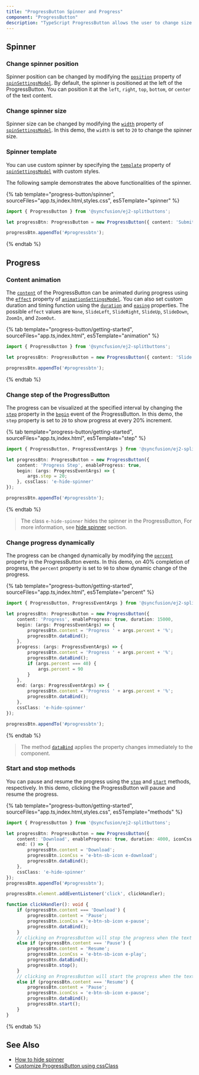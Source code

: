 ```yaml
---
title: "ProgressButton Spinner and Progress"
component: "ProgressButton"
description: "TypeScript ProgressButton allows the user to change size & position of the spinner, customize spinner using template and to change the progress."
---
```


<!-- markdownlint-disable MD002 MD022 -->
## Spinner

### Change spinner position

Spinner position can be changed by modifying the [`position`](../api/progress-button/spinSettingsModel#position) property of [`spinSettingsModel`](../api/progress-button/spinSettingsModel). By default, the spinner is positioned at the left of the ProgressButton. You can position it at the `left`, `right`, `top`, `bottom`, or `center` of the text content.

### Change spinner size

Spinner size can be changed by modifying the [`width`](../api/progress-button/spinSettingsModel#width) property of [`spinSettingsModel`](../api/progress-button/spinSettingsModel). In this demo, the `width` is set to `20` to change the spinner size.

### Spinner template

You can use custom spinner by specifying the [`template`](../api/progress-button/spinSettingsModel#template) property of [`spinSettingsModel`](../api/progress-button/spinSettingsModel) with custom styles.

The following sample demonstrates the above functionalities of the spinner.

{% tab template="progress-button/spinner", sourceFiles="app.ts,index.html,styles.css", es5Template="spinner" %}

```typescript
import { ProgressButton } from '@syncfusion/ej2-splitbuttons';

let progressBtn: ProgressButton = new ProgressButton({ content: 'Submit', spinSettings: { position: 'Right', width: 20, template: '<div class="template"></div>' } });

progressBtn.appendTo('#progressbtn');
```

{% endtab %}

## Progress

### Content animation

The [`content`](../api/progress-button#content) of the ProgressButton can be animated during progress using the [`effect`](../api/progress-button/animationSettingsModel#effect) property of [`animationSettingsModel`](../api/progress-button/animationSettingsModel). You can also set custom duration and timing function using the [`duration`](../api/progress-button/animationSettingsModel#duration) and [`easing`](../api/progress-button/animationSettingsModel#easing) properties. The possible `effect` values are `None`, `SlideLeft`, `SlideRight`, `SlideUp`, `SlideDown`, `ZoomIn`, and `ZoomOut`.

{% tab template="progress-button/getting-started", sourceFiles="app.ts,index.html", es5Template="animation" %}

```typescript
import { ProgressButton } from '@syncfusion/ej2-splitbuttons';

let progressBtn: ProgressButton = new ProgressButton({ content: 'Slide Left', enableProgress: true, animationSettings: { effect: 'SlideLeft', duration: 500, easing: 'linear' }, spinSettings: { position: 'Center' } });

progressBtn.appendTo('#progressbtn');
```

{% endtab %}

### Change step of the ProgressButton

The progress can be visualized at the specified interval by changing the [`step`](../api/progress-button/progressEventArgs#step) property in the [`begin`](../api/progress-button#begin) event of the ProgressButton. In this demo, the `step` property is set to `20` to show progress at every 20% increment.

{% tab template="progress-button/getting-started", sourceFiles="app.ts,index.html", es5Template="step" %}

```typescript
import { ProgressButton, ProgressEventArgs } from '@syncfusion/ej2-splitbuttons';

let progressBtn: ProgressButton = new ProgressButton({
    content: 'Progress Step', enableProgress: true,
    begin: (args: ProgressEventArgs) => {
        args.step = 20;
    }, cssClass: 'e-hide-spinner'
});

progressBtn.appendTo('#progressbtn');
```

{% endtab %}

> The class `e-hide-spinner` hides the spinner in the ProgressButton, For more information, see [hide spinner](./how-to/hide-spinner) section.

### Change progress dynamically

The progress can be changed dynamically by modifying the [`percent`](../api/progress-button/progressEventArgs#percent) property in the ProgressButton events. In this demo, on 40% completion of progress, the `percent` property is set to `90` to show dynamic change of the progress.

{% tab template="progress-button/getting-started", sourceFiles="app.ts,index.html", es5Template="percent" %}

```typescript
import { ProgressButton, ProgressEventArgs } from '@syncfusion/ej2-splitbuttons';

let progressBtn: ProgressButton = new ProgressButton({
    content: 'Progress', enableProgress: true, duration: 15000,
    begin: (args: ProgressEventArgs) => {
        progressBtn.content = 'Progress ' + args.percent + '%';
        progressBtn.dataBind();
    },
    progress: (args: ProgressEventArgs) => {
        progressBtn.content = 'Progress ' + args.percent + '%';
        progressBtn.dataBind();
        if (args.percent === 40) {
            args.percent = 90
        }
    },
    end: (args: ProgressEventArgs) => {
        progressBtn.content = 'Progress ' + args.percent + '%';
        progressBtn.dataBind();
    },
    cssClass: 'e-hide-spinner'
});

progressBtn.appendTo('#progressbtn');
```

{% endtab %}

> The method [`dataBind`](../api/progress-button#databind) applies the property changes immediately to the component.

### Start and stop methods

You can pause and resume the progress using the [`stop`](../api/progress-button#start) and [`start`](../api/progress-button#stop) methods, respectively. In this demo, clicking the ProgressButton will pause and resume the progress.

{% tab template="progress-button/getting-started", sourceFiles="app.ts,index.html,styles.css", es5Template="methods" %}

```typescript
import { ProgressButton } from '@syncfusion/ej2-splitbuttons';

let progressBtn: ProgressButton = new ProgressButton({
    content: 'Download', enableProgress: true, duration: 4000, iconCss: 'e-btn-sb-icon e-download',
    end: () => {
        progressBtn.content = 'Download';
        progressBtn.iconCss = 'e-btn-sb-icon e-download';
        progressBtn.dataBind();
    },
    cssClass: 'e-hide-spinner'
});
progressBtn.appendTo('#progressbtn');

progressBtn.element.addEventListener('click', clickHandler);

function clickHandler(): void {
    if (progressBtn.content === 'Download') {
        progressBtn.content = 'Pause';
        progressBtn.iconCss = 'e-btn-sb-icon e-pause';
        progressBtn.dataBind();
    }
    // clicking on ProgressButton will stop the progress when the text content is 'Pause'
    else if (progressBtn.content === 'Pause') {
        progressBtn.content = 'Resume';
        progressBtn.iconCss = 'e-btn-sb-icon e-play';
        progressBtn.dataBind();
        progressBtn.stop();
    }
    // clicking on ProgressButton will start the progress when the text content is 'Resume'
    else if (progressBtn.content === 'Resume') {
        progressBtn.content = 'Pause';
        progressBtn.iconCss = 'e-btn-sb-icon e-pause';
        progressBtn.dataBind();
        progressBtn.start();
    }
}
```

{% endtab %}

## See Also

* [How to hide spinner](./how-to/hide-spinner)
* [Customize ProgressButton using cssClass](how-to/customize-progress-using-cssclass)